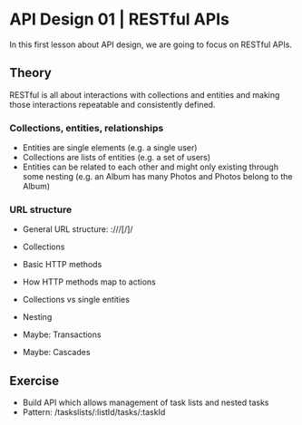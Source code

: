 # API Design 01 | RESTful APIs

In this first lesson about API design, we are going to focus on RESTful APIs.

## Theory

RESTful is all about interactions with collections and entities and making those interactions repeatable and consistently defined.

### Collections, entities, relationships

- Entities are single elements (e.g. a single user)
- Collections are lists of entities (e.g. a set of users)
- Entities can be related to each other and might only existing through some nesting (e.g. an Album has many Photos and Photos belong to the Album)

### URL structure

- General URL structure: <protocol>://<host>/[<namespace>/]<collection>/<identifier>

- Collections


- Basic HTTP methods
- How HTTP methods map to actions
- Collections vs single entities
- Nesting
- Maybe: Transactions
- Maybe: Cascades

## Exercise

- Build API which allows management of task lists and nested tasks
- Pattern: /taskslists/:listId/tasks/:taskId
